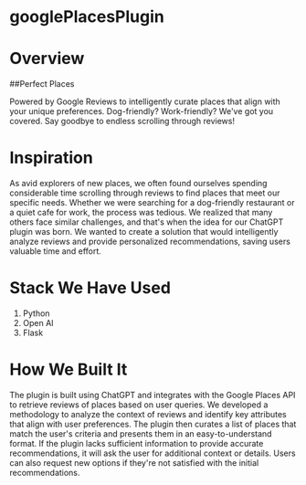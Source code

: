 # googlePlacesPlugin

# Overview

##Perfect Places

Powered by Google Reviews to intelligently curate places that align with your unique preferences. Dog-friendly? Work-friendly? We've got you covered. Say goodbye to endless scrolling through reviews!


# Inspiration

As avid explorers of new places, we often found ourselves spending considerable time scrolling through reviews to find places that meet our specific needs. Whether we were searching for a dog-friendly restaurant or a quiet cafe for work, the process was tedious. We realized that many others face similar challenges, and that's when the idea for our ChatGPT plugin was born. We wanted to create a solution that would intelligently analyze reviews and provide personalized recommendations, saving users valuable time and effort.

# Stack We Have Used

1. Python
2. Open AI
3. Flask

# How We Built It

The plugin is built using ChatGPT and integrates with the Google Places API to retrieve reviews of places based on user queries. We developed a methodology to analyze the context of reviews and identify key attributes that align with user preferences. The plugin then curates a list of places that match the user's criteria and presents them in an easy-to-understand format. If the plugin lacks sufficient information to provide accurate recommendations, it will ask the user for additional context or details. Users can also request new options if they're not satisfied with the initial recommendations.








